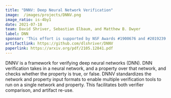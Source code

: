 ```yaml
---
title: "DNNV: Deep Neural Network Verification"
image:  /images/projects/DNNV.png
image_ratio: is-4by1
date: 2021-07-18
team: David Shriver, Sebastian Elbaum, and Matthew B. Dwyer 
label: DNN
sponsor: 'This effort is supported by NSF Awards #1900676 and #2019239'
artifactlink: https://github.com/dlshriver/DNNV
paperlink: https://arxiv.org/pdf/2105.12841.pdf
---
```


DNNV is a framework for verifying deep neural networks (DNN). 
DNN verification takes in a neural network, and a property over that network, and checks whether the property is true, or false. 
DNNV standardizes the network and property input formats to enable multiple verification tools to run on a single network and property. 
This facilitates both verifier comparison, and artifact re-use.